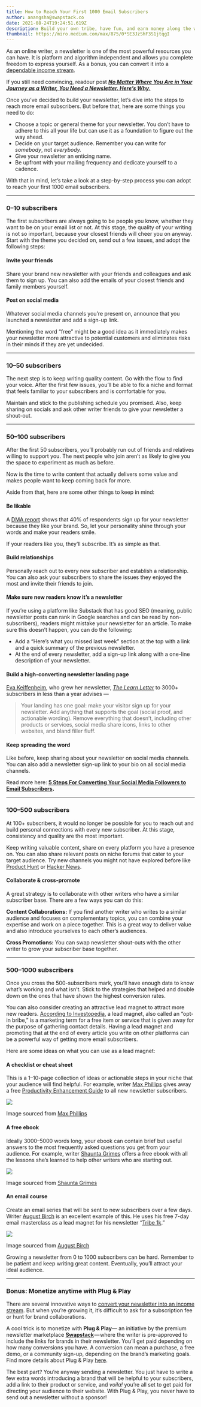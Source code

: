 ```yaml
---
title: How to Reach Your First 1000 Email Subscribers
author: anangsha@swapstack.co
date: 2021-08-24T19:24:51.619Z
description: Build your own tribe, have fun, and earn money along the way!
thumbnail: https://miro.medium.com/max/875/0*SE3JzShF3S1jtqgI
---
```

As an online writer, a newsletter is one of the most powerful resources you can have. It is platform and algorithm independent and allows you complete freedom to express yourself. As a bonus, you can convert it into a [dependable income stream](https://swapstack.co/5-ways-to-convert-your-newsletter-to-a-powerful-income%C2%A0stream/).

If you still need convincing, readour post *[**No Matter Where You Are in Your Journey as a Writer, You Need a Newsletter. Here’s Why**.](https://swapstack.co/no-matter-where-you-are-in-your-journey-as-a-writer-you-need-a-newsletter-heres%C2%A0why/)*

Once you’ve decided to build your newsletter, let’s dive into the steps to reach more email subscribers. But before that, here are some things you need to do:

* Choose a topic or general theme for your newsletter. You don’t have to adhere to this all your life but can use it as a foundation to figure out the way ahead.
* Decide on your target audience. Remember you can write for *somebody*, not *everybody.*
* Give your newsletter an enticing name.
* Be upfront with your mailing frequency and dedicate yourself to a cadence.

With that in mind, let’s take a look at a step-by-step process you can adopt to reach your first 1000 email subscribers.

- - -

### 0–10 subscribers

The first subscribers are always going to be people you know, whether they want to be on your email list or not. At this stage, the quality of your writing is not so important, because your closest friends will cheer you on anyway. Start with the theme you decided on, send out a few issues, and adopt the following steps:

#### Invite your friends

Share your brand new newsletter with your friends and colleagues and ask them to sign up. You can also add the emails of your closest friends and family members yourself.

#### Post on social media

Whatever social media channels you’re present on, announce that you launched a newsletter and add a sign-up link.

Mentioning the word “free” might be a good idea as it immediately makes your newsletter more attractive to potential customers and eliminates risks in their minds if they are yet undecided.

- - -

### 10–50 subscribers

The next step is to keep writing quality content. Go with the flow to find your voice. After the first few issues, you’ll be able to fix a niche and format that feels familiar to your subscribers and is comfortable for you.

Maintain and stick to the publishing schedule you promised. Also, keep sharing on socials and ask other writer friends to give your newsletter a shout-out.

- - -

### 50–100 subscribers

After the first 50 subscribers, you’ll probably run out of friends and relatives willing to support you. The next people who join aren’t as likely to give you the space to experiment as much as before.

Now is the time to write content that actually delivers some value and makes people want to keep coming back for more.

Aside from that, here are some other things to keep in mind:

#### Be likable

A [DMA report](https://dma.org.uk/article/email-tracking-report-2012) shows that 40% of respondents sign up for your newsletter because they like your brand. So, let your personality shine through your words and make your readers smile.

If your readers like you, they’ll subscribe. It’s as simple as that.

#### Build relationships

Personally reach out to every new subscriber and establish a relationship. You can also ask your subscribers to share the issues they enjoyed the most and invite their friends to join.

#### Make sure new readers know it’s a newsletter

If you’re using a platform like Substack that has good SEO (meaning, public newsletter posts can rank in Google searches and can be read by non-subscribers), readers might mistake your newsletter for an article. To make sure this doesn’t happen, you can do the following:

* Add a “Here’s what you missed last week” section at the top with a link and a quick summary of the previous newsletter.
* At the end of every newsletter, add a sign-up link along with a one-line description of your newsletter.

#### Build a high-converting newsletter landing page

[Eva Keiffenheim](https://medium.com/u/e706b83832c1), who grew her newsletter, *[The Learn Letter](https://evakeiffenheim.ck.page/1ad123c0e1)* to 3000+ subscribers in less than a year advises —

> Your landing has one goal: make your visitor sign up for your newsletter. Add anything that supports the goal (social proof, and actionable wording). Remove everything that doesn’t, including other products or services, social media share icons, links to other websites, and bland filler fluff.

#### Keep spreading the word

Like before, keep sharing about your newsletter on social media channels. You can also add a newsletter sign-up link to your bio on all social media channels.

Read more here: **[5 Steps For Converting Your Social Media Followers to Email Subscribers](https://swapstack.co/5-steps-for-converting-your-followers-to-email-subscribers/).**

- - -

### 100–500 subscribers

At 100+ subscribers, it would no longer be possible for you to reach out and build personal connections with every new subscriber. At this stage, consistency and quality are the most important.

Keep writing valuable content, share on every platform you have a presence on. You can also share relevant posts on niche forums that cater to your target audience. Try new channels you might not have explored before like [Product Hunt](https://www.producthunt.com/) or [Hacker News](https://news.ycombinator.com/).

#### Collaborate & cross-promote

A great strategy is to collaborate with other writers who have a similar subscriber base. There are a few ways you can do this:

**Content Collaborations:** If you find another writer who writes to a similar audience and focuses on complementary topics, you can combine your expertise and work on a piece together. This is a great way to deliver value and also introduce yourselves to each other’s audiences.

**Cross Promotions:** You can swap newsletter shout-outs with the other writer to grow your subscriber base together.

- - -

### 500–1000 subscribers

Once you cross the 500-subscribers mark, you’ll have enough data to know what’s working and what isn’t. Stick to the strategies that helped and double down on the ones that have shown the highest conversion rates.

You can also consider creating an attractive lead magnet to attract more new readers. [According to Investopedia](https://www.investopedia.com/terms/l/lead-magnet.asp), a lead magnet, also called an “opt-in bribe,” is a marketing term for a free item or service that is given away for the purpose of gathering contact details. Having a lead magnet and promoting that at the end of every article you write on other platforms can be a powerful way of getting more email subscribers.

Here are some ideas on what you can use as a lead magnet:

#### **A checklist or cheat sheet**

This is a 1–10-page collection of ideas or actionable steps in your niche that your audience will find helpful. For example, writer [Max Phillips](https://medium.com/u/82ceb895d2bc) gives away a free [Productivity Enhancement Guide](https://maxphillipsguides.ck.page/) to all new newsletter subscribers.

![](https://cdn-images-1.medium.com/max/1000/1*w51di4GRQ8DWwufllcCgAA.png)

Image sourced from [Max Phillips](https://max-phillips.medium.com/)

#### **A free ebook**

Ideally 3000–5000 words long, your ebook can contain brief but useful answers to the most frequently asked questions you get from your audience. For example, writer [Shaunta Grimes](https://medium.com/u/799bdc99a0fd) offers a free ebook with all the lessons she’s learned to help other writers who are starting out.

![](https://cdn-images-1.medium.com/max/1000/1*GNlZhNm8mxQ03IPvYCNMFw.png)

Image sourced from [Shaunta Grimes](https://shauntagrimes.medium.com/)

#### **An email course**

Create an email series that will be sent to new subscribers over a few days. Writer [August Birch](https://medium.com/u/714cd5b71c2d) is an excellent example of this. He uses his free 7-day email masterclass as a lead magnet for his newsletter “[Tribe 1k](https://www.subscribepage.com/tribe1K).”

![](https://cdn-images-1.medium.com/max/1000/1*NpUZgYvx0r6w4LXBahF-fQ.png)

Image sourced from [August Birch](https://augustbirch.medium.com/)

Growing a newsletter from 0 to 1000 subscribers can be hard. Remember to be patient and keep writing great content. Eventually, you’ll attract your ideal audience.

- - -

### **Bonus: Monetize anytime with Plug & Play**

There are several innovative ways to [convert your newsletter into an income stream](https://swapstack.co/5-ways-to-convert-your-newsletter-to-a-powerful-income%C2%A0stream/). But when you’re growing it, it’s difficult to ask for a subscription fee or hunt for brand collaborations.

A cool trick is to monetize with **Plug & Play**— an initiative by the premium newsletter marketplace **[Swapstack](https://swapstack.co)** — where the writer is pre-approved to include the links for brands in their newsletter. You’ll get paid depending on how many conversions you have. A conversion can mean a purchase, a free demo, or a community sign-up, depending on the brand’s marketing goals. Find more details about Plug & Play [here](https://swapstack.co/).

The best part? You’re anyway sending a newsletter. You just have to write a few extra words introducing a brand that will be helpful to your subscribers, add a link to their product or service, and *voila!* you’re all set to get paid for directing your audience to their website. With Plug & Play, you never have to send out a newsletter without a sponsor!